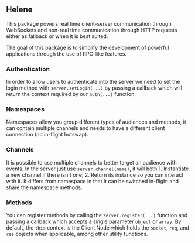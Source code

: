 ## Helene

This package powers real time client-server communication through WebSockets and non-real time communication through HTTP requests either as fallback or when it is best suited.

The goal of this package is to simplify the development of powerful applications through the use of RPC-like features.

### Authentication

In order to allow users to authenticate into the server we need to set the login method with `server.setLogIn(...)` by passing a callback which will return the context required by our `auth(...)` function.

### Namespaces

Namespaces allow you group different types of audiences and methods, it can contain multiple channels and needs to have a different client connection (no in-flight hotswap).

### Channels

It is possible to use multiple channels to better target an audience with events. In the server just use `server.channel(name)`, it will both 1. Instantiate a new channel if there isn't one; 2. Return its instance so you can interact with it. It differs from namespace in that it can be switched in-flight and share the namespace methods.

### Methods

You can register methods by calling the `server.register(...)` function and passing a callback which accepts a single parameter `object` or `array`. By default, the `this` context is the Client Node which holds the `socket`, `req`, and `res` objects when applicable, among other utility functions.

